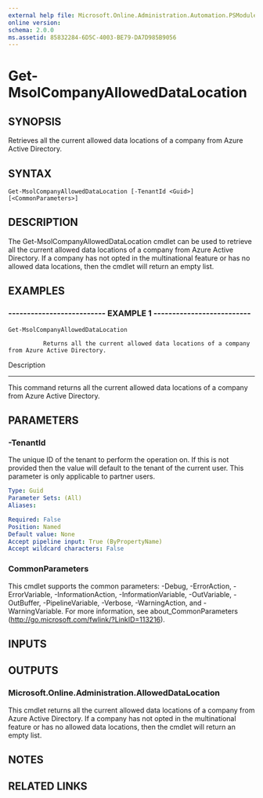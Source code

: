 ```yaml
---
external help file: Microsoft.Online.Administration.Automation.PSModule.dll-Help.xml
online version: 
schema: 2.0.0
ms.assetid: 85832284-6D5C-4003-BE79-DA7D985B9056
---
```


# Get-MsolCompanyAllowedDataLocation

## SYNOPSIS
Retrieves all the current allowed data locations of a company from Azure Active Directory.

## SYNTAX

```
Get-MsolCompanyAllowedDataLocation [-TenantId <Guid>] [<CommonParameters>]
```

## DESCRIPTION
The Get-MsolCompanyAllowedDataLocation cmdlet can be used to retrieve all the current allowed data locations of a company from Azure Active Directory.
If a company has not opted in the multinational feature or has no allowed data locations, then the cmdlet will return an empty list.

## EXAMPLES

### -------------------------- EXAMPLE 1 --------------------------
```
Get-MsolCompanyAllowedDataLocation

          Returns all the current allowed data locations of a company from Azure Active Directory.
```

Description

-----------

This command returns all the current allowed data locations of a company from Azure Active Directory.

## PARAMETERS

### -TenantId
The unique ID of the tenant to perform the operation on.
If this is not provided then the value will default to the tenant of the current user.
This parameter is only applicable to partner users.

```yaml
Type: Guid
Parameter Sets: (All)
Aliases: 

Required: False
Position: Named
Default value: None
Accept pipeline input: True (ByPropertyName)
Accept wildcard characters: False
```

### CommonParameters
This cmdlet supports the common parameters: -Debug, -ErrorAction, -ErrorVariable, -InformationAction, -InformationVariable, -OutVariable, -OutBuffer, -PipelineVariable, -Verbose, -WarningAction, and -WarningVariable. For more information, see about_CommonParameters (http://go.microsoft.com/fwlink/?LinkID=113216).

## INPUTS

## OUTPUTS

### Microsoft.Online.Administration.AllowedDataLocation
This cmdlet returns all the current allowed data locations of a company from Azure Active Directory.
If a company has not opted in the multinational feature or has no allowed data locations, then the cmdlet will return an empty list.

## NOTES

## RELATED LINKS

